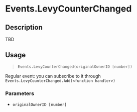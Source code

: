 # Events.LevyCounterChanged
## Description
TBD

## Usage
> `Events.LevyCounterChanged(originalOwnerID [number])`

Regular event: you can subscribe to it through `Events.LevyCounterChanged.Add(<function handler>)`

### Parameters
- `originalOwnerID [number]`